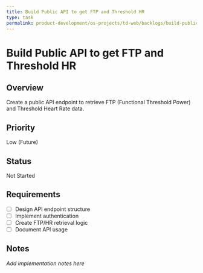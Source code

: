```yaml
---
title: Build Public API to get FTP and Threshold HR
type: task
permalink: product-development/os-projects/td-web/backlogs/build-public-api-to-get-ftp-and-threshold-hr
---
```


# Build Public API to get FTP and Threshold HR

## Overview
Create a public API endpoint to retrieve FTP (Functional Threshold Power) and Threshold Heart Rate data.

## Priority
Low (Future)

## Status
Not Started

## Requirements
- [ ] Design API endpoint structure
- [ ] Implement authentication
- [ ] Create FTP/HR retrieval logic
- [ ] Document API usage

## Notes
_Add implementation notes here_